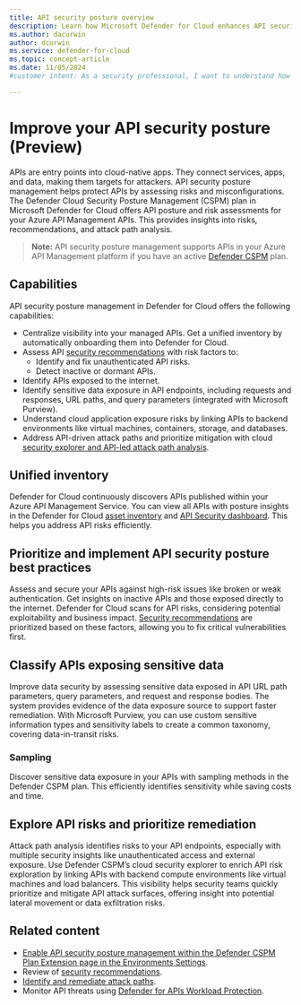 ```yaml
---
title: API security posture overview
description: Learn how Microsoft Defender for Cloud enhances API security posture management for your APIs in Azure API Management.
ms.author: dacurwin
author: dcurwin
ms.service: defender-for-cloud
ms.topic: concept-article
ms.date: 11/05/2024
#customer intent: As a security professional, I want to understand how to manage and improve the security posture of my APIs using Microsoft Defender for Cloud, so that I can protect my cloud-native applications effectively.

---
```


# Improve your API security posture (Preview)

APIs are entry points into cloud-native apps. They connect services, apps, and data, making them targets for attackers. API security posture management helps protect APIs by assessing risks and misconfigurations. The Defender Cloud Security Posture Management (CSPM) plan in Microsoft Defender for Cloud offers API posture and risk assessments for your Azure API Management APIs. This provides insights into risks, recommendations, and attack path analysis.  

> **Note:** API security posture management supports APIs in your Azure API Management platform if you have an active [Defender CSPM](concept-cloud-security-posture-management.md#plan-availability) plan.  

## Capabilities

API security posture management in Defender for Cloud offers the following capabilities:

- Centralize visibility into your managed APIs. Get a unified inventory by automatically onboarding them into Defender for Cloud.  
- Assess API [security recommendations](risk-prioritization.md#recommendations) with risk factors to:  
  - Identify and fix unauthenticated API risks.  
  - Detect inactive or dormant APIs.  
- Identify APIs exposed to the internet.  
- Identify sensitive data exposure in API endpoints, including requests and responses, URL paths, and query parameters (integrated with Microsoft Purview).  
- Understand cloud application exposure risks by linking APIs to backend environments like virtual machines, containers, storage, and databases.  
- Address API-driven attack paths and prioritize mitigation with cloud [security explorer and API-led attack path analysis](concept-attack-path.md).  

## Unified inventory  

Defender for Cloud continuously discovers APIs published within your Azure API Management Service. You can view all APIs with posture insights in the Defender for Cloud [asset inventory](asset-inventory.md) and [API Security dashboard](defender-for-apis-introduction.md#reviewing-api-security-findings). This helps you address API risks efficiently.  

## Prioritize and implement API security posture best practices  

Assess and secure your APIs against high-risk issues like broken or weak authentication. Get insights on inactive APIs and those exposed directly to the internet. Defender for Cloud scans for API risks, considering potential exploitability and business impact. [Security recommendations](risk-prioritization.md#recommendations) are prioritized based on these factors, allowing you to fix critical vulnerabilities first.  

## Classify APIs exposing sensitive data  

Improve data security by assessing sensitive data exposed in API URL path parameters, query parameters, and request and response bodies. The system provides evidence of the data exposure source to support faster remediation. With Microsoft Purview, you can use custom sensitive information types and sensitivity labels to create a common taxonomy, covering data-in-transit risks.  

### Sampling  

Discover sensitive data exposure in your APIs with sampling methods in the Defender CSPM plan. This efficiently identifies sensitivity while saving costs and time.  

## Explore API risks and prioritize remediation  

Attack path analysis identifies risks to your API endpoints, especially with multiple security insights like unauthenticated access and external exposure. Use Defender CSPM’s cloud security explorer to enrich API risk exploration by linking APIs with backend compute environments like virtual machines and load balancers. This visibility helps security teams quickly prioritize and mitigate API attack surfaces, offering insight into potential lateral movement or data exfiltration risks.  

## Related content  

- [Enable API security posture management within the Defender CSPM Plan Extension page in the Environments Settings](enable-api-security-posture.md).  
- Review of [security recommendations](review-security-recommendations.md).  
- [Identify and remediate attack paths](how-to-manage-attack-path.md).  
- Monitor API threats using [Defender for APIs Workload Protection](defender-for-apis-deploy.md).
